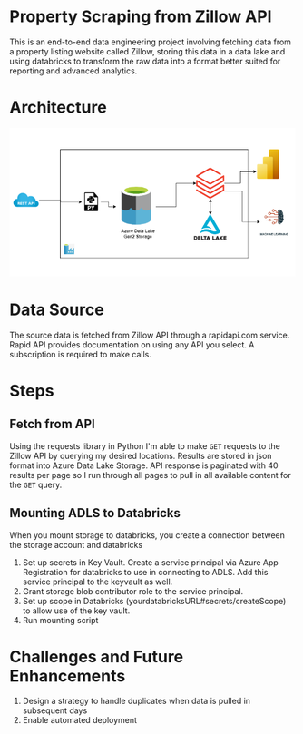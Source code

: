 # Property Scraping from Zillow API

This is an end-to-end data engineering project involving fetching data from a property listing website called Zillow, storing this data in a data lake and using databricks to transform the raw data into a format better suited for reporting and advanced analytics.

# Architecture

![Architecture Diagram](zillow_scraper_architecture.drawio.png)

# Data Source
The source data is fetched from Zillow API through a rapidapi.com service. Rapid API provides documentation on using any API you select. A subscription is required to make calls.

# Steps

## Fetch from API
Using the requests library in Python I'm able to make `GET` requests to the Zillow API by querying my desired locations. Results are stored in json format into Azure Data Lake Storage. API response is paginated with 40 results per page so I run through all pages to pull in all available content for the `GET` query.

## Mounting ADLS to Databricks
When you mount storage to databricks, you create a connection between the storage account and databricks
1. Set up secrets in Key Vault. Create a service principal via Azure App Registration for databricks to use in connecting to ADLS. Add this service principal to the keyvault as well.
2. Grant storage blob contributor role to the service principal.
3. Set up scope in Databricks (yourdatabricksURL#secrets/createScope) to allow use of the key vault.
4. Run mounting script

# Challenges and Future Enhancements

1. Design a strategy to handle duplicates when data is pulled in subsequent days
2. Enable automated deployment
